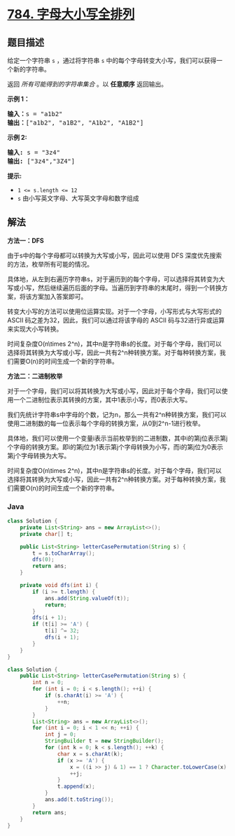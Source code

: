 # [784. 字母大小写全排列](https://leetcode.cn/problems/letter-case-permutation)

## 题目描述

<p>给定一个字符串&nbsp;<code>s</code>&nbsp;，通过将字符串&nbsp;<code>s</code>&nbsp;中的每个字母转变大小写，我们可以获得一个新的字符串。</p>

<p>返回 <em>所有可能得到的字符串集合</em> 。以 <strong>任意顺序</strong> 返回输出。</p>

<p><strong>示例 1：</strong></p>

<pre>
<strong>输入：</strong>s = "a1b2"
<strong>输出：</strong>["a1b2", "a1B2", "A1b2", "A1B2"]
</pre>

<p><strong>示例 2:</strong></p>

<pre>
<strong>输入:</strong> s = "3z4"
<strong>输出:</strong> ["3z4","3Z4"]
</pre>

<p><strong>提示:</strong></p>

<ul>
	<li><code>1 &lt;= s.length &lt;= 12</code></li>
	<li><code>s</code>&nbsp;由小写英文字母、大写英文字母和数字组成</li>
</ul>

## 解法

**方法一：DFS**

由于s中的每个字母都可以转换为大写或小写，因此可以使用 DFS 深度优先搜索的方法，枚举所有可能的情况。

具体地，从左到右遍历字符串s，对于遍历到的每个字母，可以选择将其转变为大写或小写，然后继续遍历后面的字母。当遍历到字符串的末尾时，得到一个转换方案，将该方案加入答案即可。

转变大小写的方法可以使用位运算实现。对于一个字母，小写形式与大写形式的 ASCII 码之差为32，因此，我们可以通过将该字母的 ASCII 码与32进行异或运算来实现大小写转换。

时间复杂度O(n\times 2^n)，其中n是字符串s的长度。对于每个字母，我们可以选择将其转换为大写或小写，因此一共有2^n种转换方案。对于每种转换方案，我们需要O(n)的时间生成一个新的字符串。

**方法二：二进制枚举**

对于一个字母，我们可以将其转换为大写或小写，因此对于每个字母，我们可以使用一个二进制位表示其转换的方案，其中1表示小写，而0表示大写。

我们先统计字符串s中字母的个数，记为n，那么一共有2^n种转换方案，我们可以使用二进制数的每一位表示每个字母的转换方案，从0到2^n-1进行枚举。

具体地，我们可以使用一个变量i表示当前枚举到的二进制数，其中i的第j位表示第j个字母的转换方案。即i的第j位为1表示第j个字母转换为小写，而i的第j位为0表示第j个字母转换为大写。

时间复杂度O(n\times 2^n)，其中n是字符串s的长度。对于每个字母，我们可以选择将其转换为大写或小写，因此一共有2^n种转换方案。对于每种转换方案，我们需要O(n)的时间生成一个新的字符串。

### **Java**

```java
class Solution {
    private List<String> ans = new ArrayList<>();
    private char[] t;

    public List<String> letterCasePermutation(String s) {
        t = s.toCharArray();
        dfs(0);
        return ans;
    }

    private void dfs(int i) {
        if (i >= t.length) {
            ans.add(String.valueOf(t));
            return;
        }
        dfs(i + 1);
        if (t[i] >= 'A') {
            t[i] ^= 32;
            dfs(i + 1);
        }
    }
}
```

```java
class Solution {
    public List<String> letterCasePermutation(String s) {
        int n = 0;
        for (int i = 0; i < s.length(); ++i) {
            if (s.charAt(i) >= 'A') {
                ++n;
            }
        }
        List<String> ans = new ArrayList<>();
        for (int i = 0; i < 1 << n; ++i) {
            int j = 0;
            StringBuilder t = new StringBuilder();
            for (int k = 0; k < s.length(); ++k) {
                char x = s.charAt(k);
                if (x >= 'A') {
                    x = ((i >> j) & 1) == 1 ? Character.toLowerCase(x) : Character.toUpperCase(x);
                    ++j;
                }
                t.append(x);
            }
            ans.add(t.toString());
        }
        return ans;
    }
}
```

